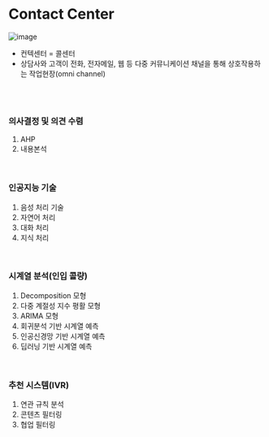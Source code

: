 # Contact Center
![image](https://user-images.githubusercontent.com/38516906/75848777-700eae80-5e26-11ea-959e-b2379a29f8d3.png)
* 컨텍센터 = 콜센터
* 상담사와 고객이 전화, 전자메일, 웹 등 다중 커뮤니케이션 채널을 통해 상호작용하는 작업현장(omni channel)
<br>
<br>

### 의사결정 및 의견 수렴
1. AHP
2. 내용본석
<br>

### 인공지능 기술
1. 음성 처리 기술
2. 자연어 처리
3. 대화 처리
4. 지식 처리
<br>

### 시계열 분석(인입 콜량)
1. Decomposition 모형
2. 다중 계절성 지수 평활 모형
3. ARIMA 모형
4. 회귀분석 기반 시계열 예측
5. 인공신경망 기반 시계열 예측
6. 딥러닝 기반 시계열 예측
<br>

### 추천 시스템(IVR)
1. 연관 규칙 분석
2. 콘텐츠 필터링
3. 협업 필터링
